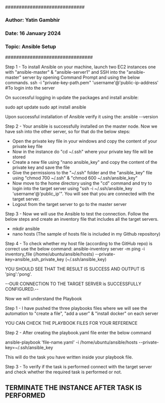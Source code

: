 #############################
### Author: Yatin Gambhir
### Date: 16 January 2024
### Topic: Ansible Setup
################################

Step 1 - To install Ansible on your machine, launch two EC2 instances one with "ansible-master" & "ansible-server1" and SSH into the "ansible-master" server by opening Command Prompt and using the below commands.
ssh -i "private-key-path.pem" 'username'@'public-ip-address' #To login into the server

On successful logging in update the packages and install ansible:

sudo apt update
sudo apt install ansible 

Upon successful installation of Ansible verify it using the: 
ansible --version

Step 2 - Your ansible is successfully installed on the master node. Now we have ssh into the other server, so for that do the below steps:
 - Open the private key file in your windows and copy the content of your private key file
 - Now in the instance do "cd  ~/.ssh" where your private key file will be stored
 - Create a new file using "nano ansible_key" and copy the content of the private key and save the file
 - Give the permissions to the "~/.ssh" folder and the "ansible_key" file using "chmod 700 ~/.ssh" & "chmod 600 ~/.ssh/ansible_key"
 - Now move to the home directory using the "cd" command and try to login into the target server using "ssh -i ~/.ssh/ansible_key 'username'@'public_ip'". You will see that you are connected with the target server.
 - Logout from the target server to go to the master server

 Step 3 - Now we will use the Ansible to test the connection. Follow the below steps and create an inventory file that includes all the target servers.
  - mkdir ansible
  - nano hosts (The sample of hosts file is included in my Github repository)

Step 4 - To check whether my host file (according to the GitHub repo) is correct use the below command:
 ansible-inventory server -m ping -i inventory_file (/home/ubuntu/ansible/hosts) --private-key=ansible_ssh_private_key (~/.ssh/ansible_key)

YOU SHOULD SEE THAT THE RESULT IS SUCCESS AND OUTPUT IS 'ping':'pong'.

--OUR CONNECTION TO THE TARGET SERVER is SUCCESSFULLY CONFIGURED.--

Now we will understand the Playbook

Step 1 - I have pushed the three playbooks files where we will see the automation to "create a file", "add a user" & "install docker" on each server

YOU CAN CHECK THE PLAYBOOK FILES FOR YOUR REFERENCE

Step 2 - After creating the playbook.yaml file enter the below command

ansible-playbook 'file-name.yaml' -i /home/ubuntu/ansible/hosts --private-key=~/.ssh/ansible_key

This will do the task you have written inside your playbook file.

Step 3 - To verify if the task is performed connect with the target server and check whether the required task is performed or not.


TERMINATE THE INSTANCE AFTER TASK IS PERFORMED
-----------------------------------------------------------------------------------------------------------------------------------------------------------------------------------
